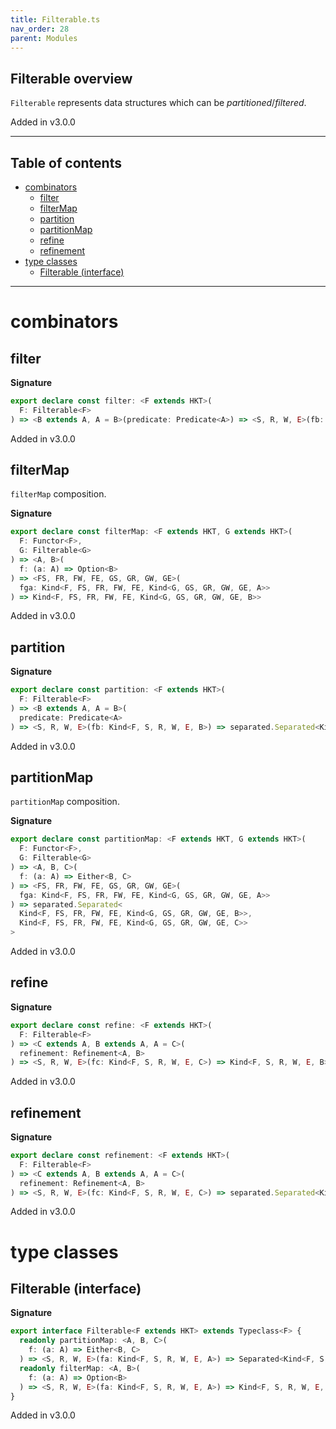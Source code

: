 ```yaml
---
title: Filterable.ts
nav_order: 28
parent: Modules
---
```


## Filterable overview

`Filterable` represents data structures which can be _partitioned_/_filtered_.

Added in v3.0.0

---

<h2 class="text-delta">Table of contents</h2>

- [combinators](#combinators)
  - [filter](#filter)
  - [filterMap](#filtermap)
  - [partition](#partition)
  - [partitionMap](#partitionmap)
  - [refine](#refine)
  - [refinement](#refinement)
- [type classes](#type-classes)
  - [Filterable (interface)](#filterable-interface)

---

# combinators

## filter

**Signature**

```ts
export declare const filter: <F extends HKT>(
  F: Filterable<F>
) => <B extends A, A = B>(predicate: Predicate<A>) => <S, R, W, E>(fb: Kind<F, S, R, W, E, B>) => Kind<F, S, R, W, E, B>
```

Added in v3.0.0

## filterMap

`filterMap` composition.

**Signature**

```ts
export declare const filterMap: <F extends HKT, G extends HKT>(
  F: Functor<F>,
  G: Filterable<G>
) => <A, B>(
  f: (a: A) => Option<B>
) => <FS, FR, FW, FE, GS, GR, GW, GE>(
  fga: Kind<F, FS, FR, FW, FE, Kind<G, GS, GR, GW, GE, A>>
) => Kind<F, FS, FR, FW, FE, Kind<G, GS, GR, GW, GE, B>>
```

Added in v3.0.0

## partition

**Signature**

```ts
export declare const partition: <F extends HKT>(
  F: Filterable<F>
) => <B extends A, A = B>(
  predicate: Predicate<A>
) => <S, R, W, E>(fb: Kind<F, S, R, W, E, B>) => separated.Separated<Kind<F, S, R, W, E, B>, Kind<F, S, R, W, E, B>>
```

Added in v3.0.0

## partitionMap

`partitionMap` composition.

**Signature**

```ts
export declare const partitionMap: <F extends HKT, G extends HKT>(
  F: Functor<F>,
  G: Filterable<G>
) => <A, B, C>(
  f: (a: A) => Either<B, C>
) => <FS, FR, FW, FE, GS, GR, GW, GE>(
  fga: Kind<F, FS, FR, FW, FE, Kind<G, GS, GR, GW, GE, A>>
) => separated.Separated<
  Kind<F, FS, FR, FW, FE, Kind<G, GS, GR, GW, GE, B>>,
  Kind<F, FS, FR, FW, FE, Kind<G, GS, GR, GW, GE, C>>
>
```

Added in v3.0.0

## refine

**Signature**

```ts
export declare const refine: <F extends HKT>(
  F: Filterable<F>
) => <C extends A, B extends A, A = C>(
  refinement: Refinement<A, B>
) => <S, R, W, E>(fc: Kind<F, S, R, W, E, C>) => Kind<F, S, R, W, E, B>
```

Added in v3.0.0

## refinement

**Signature**

```ts
export declare const refinement: <F extends HKT>(
  F: Filterable<F>
) => <C extends A, B extends A, A = C>(
  refinement: Refinement<A, B>
) => <S, R, W, E>(fc: Kind<F, S, R, W, E, C>) => separated.Separated<Kind<F, S, R, W, E, C>, Kind<F, S, R, W, E, B>>
```

Added in v3.0.0

# type classes

## Filterable (interface)

**Signature**

```ts
export interface Filterable<F extends HKT> extends Typeclass<F> {
  readonly partitionMap: <A, B, C>(
    f: (a: A) => Either<B, C>
  ) => <S, R, W, E>(fa: Kind<F, S, R, W, E, A>) => Separated<Kind<F, S, R, W, E, B>, Kind<F, S, R, W, E, C>>
  readonly filterMap: <A, B>(
    f: (a: A) => Option<B>
  ) => <S, R, W, E>(fa: Kind<F, S, R, W, E, A>) => Kind<F, S, R, W, E, B>
}
```

Added in v3.0.0
